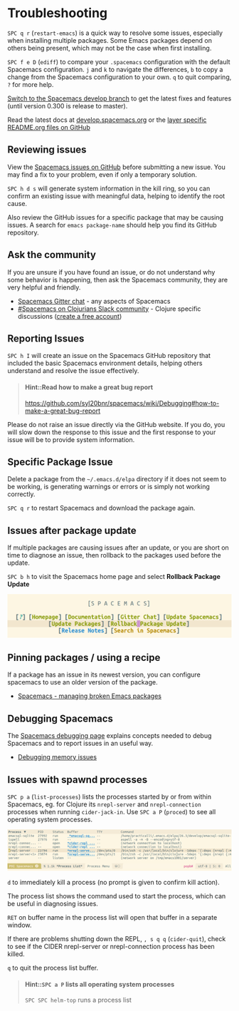 # Troubleshooting

`SPC q r` (`restart-emacs`) is a quick way to resolve some issues, especially when installing multiple packages.  Some Emacs packages depend on others being present, which may not be the case when first installing.

`SPC f e D` (`ediff`) to compare your `.spacemacs` configuration with the default Spacemacs configuration. `j` and `k` to navigate the differences, `b` to copy a change from the Spacemacs configuration to your own.  `q` to quit comparing, `?` for more help.

[Switch to the Spacemacs develop branch](switch-to-develop.md) to get the latest fixes and features (until version 0.300 is release to master).

Read the latest docs at [develop.spacemacs.org](https://develop.spacemacs.org/) or the [layer specific README.org files on GitHub](https://github.com/syl20bnr/spacemacs/tree/develop/layers)

## Reviewing issues
View the [Spacemacs issues on GitHub](https://github.com/syl20bnr/spacemacs/issues) before submitting a new issue.  You may find a fix to your problem, even if only a temporary solution.

`SPC h d s` will generate system information in the kill ring, so you can confirm an existing issue with meaningful data, helping to identify the root cause.

Also review the GitHub issues for a specific package that may be causing issues.  A search for `emacs package-name` should help you find its GitHub repository.

## Ask the community
If you are unsure if you have found an issue, or do not understand why some behavior is happening, then ask the Spacemacs community, they are very helpful and friendly.

* [Spacemacs Gitter chat](https://gitter.im/syl20bnr/spacemacs) - any aspects of Spacemacs
* [#Spacemacs on Clojurians Slack community](clojurians.slack.com/messages/spacemacs) - Clojure specific discussions ([create a free account](http://clojurians.net/))

## Reporting Issues
`SPC h I` will create an issue on the Spacemacs GitHub repository that included the basic Spacemacs environment details, helping others understand and resolve the issue effectively.

> #### Hint::Read how to make a great bug report
> https://github.com/syl20bnr/spacemacs/wiki/Debugging#how-to-make-a-great-bug-report

Please do not raise an issue directly via the GitHub website.  If you do, you will slow down the response to this issue and the first response to your issue will be to provide system information.

## Specific Package Issue
Delete a package from the `~/.emacs.d/elpa` directory if it does not seem to be working, is generating warnings or errors or is simply not working correctly.

`SPC q r` to restart Spacemacs and download the package again.

## Issues after package update
If multiple packages are causing issues after an update, or you are short on time to diagnose an issue, then rollback to the packages used before the update.

`SPC b h` to visit the Spacemacs home page and select **Rollback Package Update**

![Spacemacs - Home buffer - Rollback package update](/images/spacemacs-home-rollback-package-update.png)

## Pinning packages / using a recipe
If a package has an issue in its newest version, you can configure spacemacs to use an older version of the package.

* [Spacemacs - managing broken Emacs packages](http://jr0cket.co.uk/2017/03/spacemacs-managing-broken-emacs-packages.html)


## Debugging Spacemacs
The [Spacemacs debugging page](https://github.com/syl20bnr/spacemacs/wiki/Debugging) explains concepts needed to debug Spacemacs and to report issues in an useful way.

* [Debugging memory issues](https://www.emacswiki.org/emacs/EmacsMemoryDebugging)

## Issues with spawnd processes
`SPC p a` (`list-processes`) lists the processes started by or from within Spacemacs, eg. for Clojure its `nrepl-server` and `nrepl-connection` processes when running `cider-jack-in`. Use `SPC a P` (`proced`) to see all operating system processes.

![Spacemacs Applications - Process list](/images/spacemacs-application-processes-buffer.png)

`d` to immediately kill a process (no prompt is given to confirm kill action).

The process list shows the command used to start the process, which can be useful in diagnosing issues.

`RET` on buffer name in the process list will open that buffer in a separate window.

If there are problems shutting down the REPL, `, s q q` (`cider-quit`),  check to see if the CIDER nrepl-server or nrepl-connection process has been killed.

`q` to quit the process list buffer.

> #### Hint::`SPC a P` lists all operating system processes
> `SPC SPC helm-top` runs a process list
